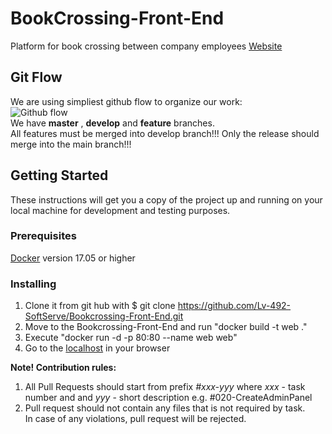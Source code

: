 # BookCrossing-Front-End
Platform for book crossing between company employees
[Website](https://bookcrossing.tech/)  
  
## Git Flow  
We are using simpliest github flow to organize our work:  
![Github flow](https://scilifelab.github.io/software-development/img/github-flow.png)  
We have **master** , **develop** and **feature** branches.   
All features must be merged into develop branch!!!
Only the release should merge into the main branch!!!

## Getting Started
These instructions will get you a copy of the project up and running on your local machine for development and testing purposes. 

### Prerequisites
[Docker](https://www.docker.com) version 17.05 or higher

### Installing
1. Clone it from git hub with $ git clone https://github.com/Lv-492-SoftServe/Bookcrossing-Front-End.git
2. Move to the Bookcrossing-Front-End and run "docker build -t web ."
3. Execute "docker run -d -p 80:80 --name web web"
4. Go to the [localhost](http://localhost/) in your browser
  
**Note! Contribution rules:**  
1. All Pull Requests should start from prefix *#xxx-yyy* where *xxx* - task number and and *yyy* - short description 
e.g. #020-CreateAdminPanel  
2. Pull request should not contain any files that is not required by task.  
In case of any violations, pull request will be rejected.
